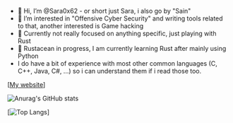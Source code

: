 - 👋 Hi, I’m @Sara0x62 - or short just Sara, i also go by "Sain"
- 👀 I’m interested in "Offensive Cyber Security" and writing tools related to that, another interested is Game hacking
- 🌱 Currently not really focused on anything specific, just playing with Rust
- 🦀 Rustacean in progress, I am currently learning Rust after mainly using Python 
-    I do have a bit of experience with most other common languages (C, C++, Java, C#, ...) so i can understand them if i read those too.

[[My website](https://sara98sain.wixsite.com/sara0x62)]

![Anurag's GitHub stats](https://github-readme-stats.vercel.app/api?username=Sara0x62&show_icons=true&theme=synthwave)

[![Top Langs](https://github-readme-stats.vercel.app/api/top-langs/?username=Sara0x62&layout=compact&theme=synthwave)]
